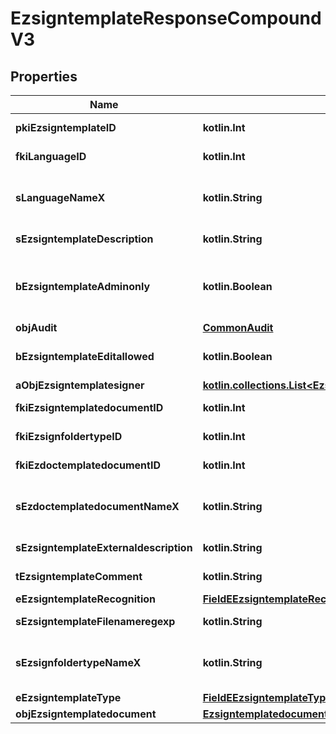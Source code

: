 
# EzsigntemplateResponseCompoundV3

## Properties
| Name | Type | Description | Notes |
| ------------ | ------------- | ------------- | ------------- |
| **pkiEzsigntemplateID** | **kotlin.Int** | The unique ID of the Ezsigntemplate |  |
| **fkiLanguageID** | **kotlin.Int** | The unique ID of the Language.  Valid values:  |Value|Description| |-|-| |1|French| |2|English| |  |
| **sLanguageNameX** | **kotlin.String** | The Name of the Language in the language of the requester |  |
| **sEzsigntemplateDescription** | **kotlin.String** | The description of the Ezsigntemplate |  |
| **bEzsigntemplateAdminonly** | **kotlin.Boolean** | Whether the Ezsigntemplate can be accessed by admin users only (eUserType&#x3D;Normal) |  |
| **objAudit** | [**CommonAudit**](CommonAudit.md) |  |  |
| **bEzsigntemplateEditallowed** | **kotlin.Boolean** | Whether the Ezsigntemplate if allowed to edit or not |  |
| **aObjEzsigntemplatesigner** | [**kotlin.collections.List&lt;EzsigntemplatesignerResponseCompound&gt;**](EzsigntemplatesignerResponseCompound.md) |  |  |
| **fkiEzsigntemplatedocumentID** | **kotlin.Int** | The unique ID of the Ezsigntemplatedocument |  [optional] |
| **fkiEzsignfoldertypeID** | **kotlin.Int** | The unique ID of the Ezsignfoldertype. |  [optional] |
| **fkiEzdoctemplatedocumentID** | **kotlin.Int** | The unique ID of the Ezdoctemplatedocument |  [optional] |
| **sEzdoctemplatedocumentNameX** | **kotlin.String** | The name of the Ezdoctemplatedocument in the language of the requester |  [optional] |
| **sEzsigntemplateExternaldescription** | **kotlin.String** | The external description of the Ezsigntemplate |  [optional] |
| **tEzsigntemplateComment** | **kotlin.String** | The comment of the Ezsigntemplate |  [optional] |
| **eEzsigntemplateRecognition** | [**FieldEEzsigntemplateRecognition**](FieldEEzsigntemplateRecognition.md) |  |  [optional] |
| **sEzsigntemplateFilenameregexp** | **kotlin.String** | The filename regexp of the Ezsigntemplate. |  [optional] |
| **sEzsignfoldertypeNameX** | **kotlin.String** | The name of the Ezsignfoldertype in the language of the requester |  [optional] |
| **eEzsigntemplateType** | [**FieldEEzsigntemplateType**](FieldEEzsigntemplateType.md) |  |  [optional] |
| **objEzsigntemplatedocument** | [**EzsigntemplatedocumentResponse**](EzsigntemplatedocumentResponse.md) |  |  [optional] |



